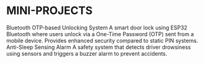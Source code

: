 # MINI-PROJECTS
Bluetooth OTP-based Unlocking System  A smart door lock using ESP32 Bluetooth where users unlock via a One-Time Password (OTP) sent from a mobile device. Provides enhanced security compared to static PIN systems. Anti-Sleep Sensing Alarm  A safety system that detects driver drowsiness using sensors and triggers a buzzer alarm to prevent accidents.
